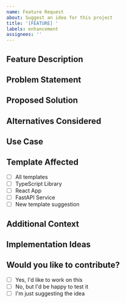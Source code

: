 ```yaml
---
name: Feature Request
about: Suggest an idea for this project
title: '[FEATURE] '
labels: enhancement
assignees: ''
---
```


## Feature Description
<!-- A clear and concise description of what you want to happen -->

## Problem Statement
<!-- Describe the problem this feature would solve -->
<!-- Example: I'm always frustrated when [...] -->

## Proposed Solution
<!-- Describe how you'd like this feature to work -->

## Alternatives Considered
<!-- Describe alternative solutions or features you've considered -->

## Use Case
<!-- Describe your use case for this feature -->

## Template Affected
<!-- Which template(s) would this feature affect? -->
- [ ] All templates
- [ ] TypeScript Library
- [ ] React App
- [ ] FastAPI Service
- [ ] New template suggestion

## Additional Context
<!-- Add any other context, screenshots, or examples about the feature request here -->

## Implementation Ideas
<!-- Optional: If you have ideas about how to implement this, share them here -->

## Would you like to contribute?
<!-- Would you be interested in submitting a PR for this feature? -->
- [ ] Yes, I'd like to work on this
- [ ] No, but I'd be happy to test it
- [ ] I'm just suggesting the idea
